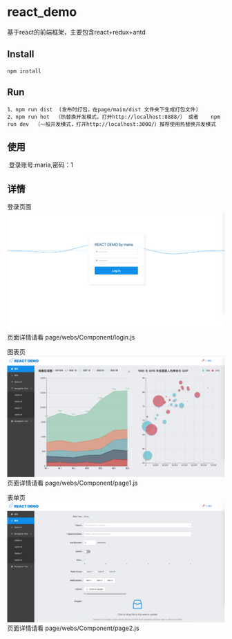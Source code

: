 # react_demo
基于react的前端框架，主要包含react+redux+antd

## Install
    npm install

## Run
	1、npm run dist  (发布时打包，在page/main/dist 文件夹下生成打包文件) 
	2、npm run hot  （热替换开发模式，打开http://localhost:8888/） 或者 	npm run dev  （一般开发模式，打开http://localhost:3000/）推荐使用热替换开发模式

## 使用
  登录账号:maria,密码：1

## 详情

登录页面
![Alt text](/img/login.png "登录页")
	页面详情请看 page/webs/Component/login.js




图表页
![Alt text](/img/page1.png "图表页")
	页面详情请看 page/webs/Component/page1.js





表单页
![Alt text](/img/page2.png "表单页")
	页面详情请看 page/webs/Component/page2.js

